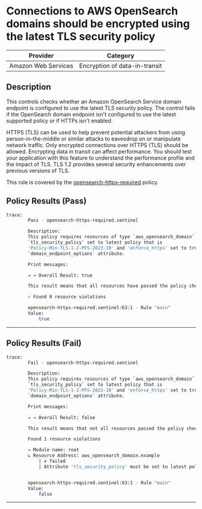# Connections to AWS OpenSearch domains should be encrypted using the latest TLS security policy

| Provider            |             Category            |
| ------------------- |  -----------------------------  |
| Amazon Web Services |  Encryption of data-in-transit  |

## Description

This controls checks whether an Amazon OpenSearch Service domain endpoint is configured to use the latest TLS security policy. The control fails if the OpenSearch domain endpoint isn't configured to use the latest supported policy or if HTTPs isn't enabled.

HTTPS (TLS) can be used to help prevent potential attackers from using person-in-the-middle or similar attacks to eavesdrop on or manipulate network traffic. Only encrypted connections over HTTPS (TLS) should be allowed. Encrypting data in transit can affect performance. You should test your application with this feature to understand the performance profile and the impact of TLS. TLS 1.2 provides several security enhancements over previous versions of TLS.

This rule is covered by the [opensearch-https-required](https://github.com/hashicorp/policy-library-NIST-Policy-Set-for-AWS-Terraform/blob/main/policies/opensearch/opensearch-https-required.sentinel) policy.

## Policy Results (Pass)

```bash
trace:
        Pass - opensearch-https-required.sentinel

        Description:
        This policy requires resources of type `aws_opensearch_domain` have the
        `tls_security_policy` set to latest policy that is
        'Policy-Min-TLS-1-2-PFS-2023-10' and 'enforce_https' set to true for
        `domain_endpoint_options` attribute.

        Print messages:

        → → Overall Result: true

        This result means that all resources have passed the policy check for the policy opensearch-https-required.

        ✓ Found 0 resource violations

        opensearch-https-required.sentinel:63:1 - Rule "main"
        Value:
            true
```

---

## Policy Results (Fail)

```bash
trace:
        Fail - opensearch-https-required.sentinel

        Description:
        This policy requires resources of type `aws_opensearch_domain` have the
        `tls_security_policy` set to latest policy that is
        'Policy-Min-TLS-1-2-PFS-2023-10' and 'enforce_https' set to true for
        `domain_endpoint_options` attribute.

        Print messages:

        → → Overall Result: false

        This result means that not all resources passed the policy check and the protected behavior is not allowed for the policy opensearch-https-required.

        Found 1 resource violations

        → Module name: root
        ↳ Resource Address: aws_opensearch_domain.example
            | ✗ failed
            | Attribute 'tls_security_policy' must be set to latest policy that is 'Policy-Min-TLS-1-2-PFS-2023-10' and 'enforce_https' set to true for the attribute 'domain_endpoint_options' for 'aws_opensearch_domain' resources. Refer to https://docs.aws.amazon.com/securityhub/latest/userguide/opensearch-controls.html#opensearch-8 for more details.


        opensearch-https-required.sentinel:63:1 - Rule "main"
        Value:
            false
```

---
